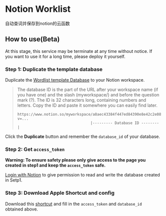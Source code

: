 # Notion Worklist

自动查词并保存到notion的云函数

## How to use(Beta)

At this stage, this service may be terminate at any time without notice. If you want to use it for a long time, please deploy it yourself.

### Step 1: Duplicate the template database

Duplicate the [Wordlist template Database](https://yrpang.notion.site/b3e8405329cd4db78ce0ebe45a67b9eb?v=03f2c168255b41379b7faf5525f02622) to your Notion workspace.

> The database ID is the part of the URL after your workspace name (if you have one) and the slash (myworkspace/) and before the question mark (?). The ID is 32 characters long, containing numbers and letters. Copy the ID and paste it somewhere you can easily find later.
>
>  ```
> https://www.notion.so/myworkspace/a8aec43384f447ed84390e8e42c2e089?v=...
>                                   |--------- Database ID --------|
> ```

Click the **Duplicate** button and remember the `database_id` of your database.

### Step 2: Get `access_token`

**Warning: To ensure safety please only give access to the page you created in step1 and keep the `access_token` safe.**

[Login with Notion](https://api.notion.com/v1/oauth/authorize?owner=user&client_id=2cb2df41-a063-4460-b2aa-5d3ed39b4f73&redirect_uri=https%3A%2F%2Fwordlist.lnception.cn%2Fcallback&response_type=code) to give permission to read and write the database created in Setp1.

### Step 3: Download Apple Shortcut and config

Download this [shortcut](https://www.icloud.com/shortcuts/94e92dd6b80948eb8f78a16c0b5b96e3) and fill in the `access_token` and `database_id` obtained above.
